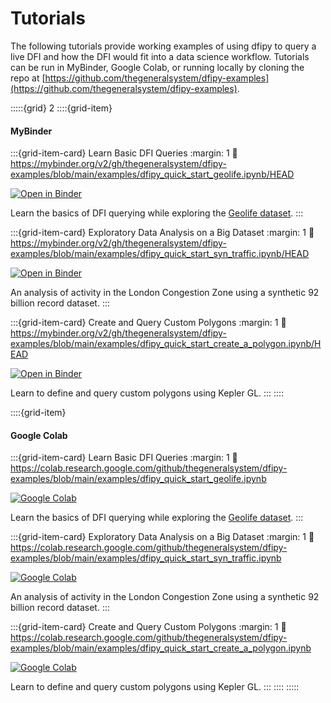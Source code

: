 # Tutorials

The following tutorials provide working examples of using dfipy to query a live DFI and how the DFI would fit into a data science workflow. Tutorials can be run in MyBinder, Google Colab, or running locally by cloning the repo at [https://github.com/thegeneralsystem/dfipy-examples](https://github.com/thegeneralsystem/dfipy-examples).

:::::{grid} 2
::::{grid-item}

#### MyBinder

:::{grid-item-card} Learn Basic DFI Queries
:margin: 1
:link: https://mybinder.org/v2/gh/thegeneralsystem/dfipy-examples/blob/main/examples/dfipy_quick_start_geolife.ipynb/HEAD

[![Open in Binder](https://mybinder.org/badge_logo.svg)](https://mybinder.org/v2/gh/thegeneralsystem/dfipy-examples/HEAD?labpath=examples%2Fdfipy_quick_start_geolife.ipynb)

Learn the basics of DFI querying while exploring the [Geolife dataset](https://www.microsoft.com/en-us/research/publication/geolife-gps-trajectory-dataset-user-guide/).
:::

:::{grid-item-card} Exploratory Data Analysis on a Big Dataset
:margin: 1
:link: https://mybinder.org/v2/gh/thegeneralsystem/dfipy-examples/blob/main/examples/dfipy_quick_start_syn_traffic.ipynb/HEAD

[![Open in Binder](https://mybinder.org/badge_logo.svg)](https://mybinder.org/v2/gh/thegeneralsystem/dfipy-examples/HEAD?labpath=examples%2Fdfipy_quick_start_syn_traffic.ipynb)

An analysis of activity in the London Congestion Zone using a synthetic 92 billion record dataset.
:::

:::{grid-item-card} Create and Query Custom Polygons
:margin: 1
:link: https://mybinder.org/v2/gh/thegeneralsystem/dfipy-examples/blob/main/examples/dfipy_quick_start_create_a_polygon.ipynb/HEAD

[![Open in Binder](https://mybinder.org/badge_logo.svg)](https://mybinder.org/v2/gh/thegeneralsystem/dfipy-examples/HEAD?labpath=examples%2Fdfipy_quick_start_create_a_polygon.ipynb)

Learn to define and query custom polygons using Kepler GL.
:::
::::

::::{grid-item}

#### Google Colab

:::{grid-item-card} Learn Basic DFI Queries
:margin: 1
:link: https://colab.research.google.com/github/thegeneralsystem/dfipy-examples/blob/main/examples/dfipy_quick_start_geolife.ipynb

[![Google Colab](https://colab.research.google.com/assets/colab-badge.svg)](https://colab.research.google.com/github/thegeneralsystem/dfipy-examples/blob/main/examples/dfipy_quick_start_geolife.ipynb)

Learn the basics of DFI querying while exploring the [Geolife dataset](https://www.microsoft.com/en-us/research/publication/geolife-gps-trajectory-dataset-user-guide/).
:::

:::{grid-item-card} Exploratory Data Analysis on a Big Dataset
:margin: 1
:link: https://colab.research.google.com/github/thegeneralsystem/dfipy-examples/blob/main/examples/dfipy_quick_start_syn_traffic.ipynb

[![Google Colab](https://colab.research.google.com/assets/colab-badge.svg)](https://colab.research.google.com/github/thegeneralsystem/dfipy-examples/blob/main/examples/dfipy_quick_start_syn_traffic.ipynb)

An analysis of activity in the London Congestion Zone using a synthetic 92 billion record dataset.
:::

:::{grid-item-card} Create and Query Custom Polygons
:margin: 1
:link: https://colab.research.google.com/github/thegeneralsystem/dfipy-examples/blob/main/examples/dfipy_quick_start_create_a_polygon.ipynb

[![Google Colab](https://colab.research.google.com/assets/colab-badge.svg)](https://colab.research.google.com/github/thegeneralsystem/dfipy-examples/blob/main/examples/dfipy_quick_start_create_a_polygon.ipynb)

Learn to define and query custom polygons using Kepler GL.
:::
::::
:::::
